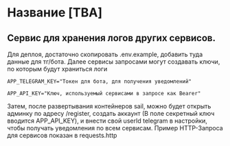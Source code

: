 

# Название [TBA]

## Сервис для хранения логов других сервисов.

Для деплоя, достаточно скопировать .env.example, добавить туда данные для тг/бота.
Далее сервисы запросами могут создавать ключи, по которым будут храниться логи

```
APP_TELEGRAM_KEY="Токен для бота, для получения уведомлений"

APP_API_KEY="Ключ, используемый сервисами в запросе как Bearer"
```

Затем, после развертывания контейнеров sail, можно будет открыть админку по адресу /register, создать аккаунт
(В поле секретный ключ вводится APP_API_KEY), и внести свой userId telegram в настройки, чтобы получать уведомления по всем сервисам.
Пример HTTP-Запроса для сервисов показан в requests.http


